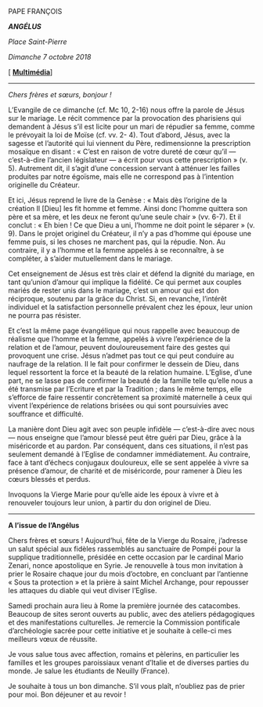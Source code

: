 PAPE FRANÇOIS

***ANGÉLUS***

*Place Saint-Pierre*

*Dimanche 7 octobre 2018*

[ **[Multimédia](http://w2.vatican.va/content/francesco/fr/events/event.dir.html/content/vaticanevents/fr/2018/10/7/angelus.html)**]

* * *

*Chers frères et sœurs, bonjour !*

L’Evangile de ce dimanche (cf. Mc 10, 2-16) nous offre la parole de Jésus sur le mariage. Le récit commence par la provocation des pharisiens qui demandent à Jésus s’il est licite pour un mari de répudier sa femme, comme le prévoyait la loi de Moïse (cf. vv. 2- 4). Tout d’abord, Jésus, avec la sagesse et l’autorité qui lui viennent du Père, redimensionne la prescription mosaïque en disant : « C’est en raison de votre dureté de cœur qu’il — c’est-à-dire l’ancien législateur — a écrit pour vous cette prescription » (v. 5). Autrement dit, il s’agit d’une concession servant à atténuer les failles produites par notre égoïsme, mais elle ne correspond pas à l’intention originelle du Créateur.

Et ici, Jésus reprend le livre de la Genèse : « Mais dès l’origine de la création Il [Dieu] les fit homme et femme. Ainsi donc l’homme quittera son père et sa mère, et les deux ne feront qu’une seule chair » (vv. 6-7). Et il conclut : « Eh bien ! Ce que Dieu a uni, l’homme ne doit point le séparer » (v. 9). Dans le projet originel du Créateur, il n’y a pas d’homme qui épouse une femme puis, si les choses ne marchent pas, qui la répudie. Non. Au contraire, il y a l’homme et la femme appelés à se reconnaître, à se compléter, à s’aider mutuellement dans le mariage.

Cet enseignement de Jésus est très clair et défend la dignité du mariage, en tant qu’union d’amour qui implique la fidélité. Ce qui permet aux couples mariés de rester unis dans le mariage, c’est un amour qui est don réciproque, soutenu par la grâce du Christ. Si, en revanche, l’intérêt individuel et la satisfaction personnelle prévalent chez les époux, leur union ne pourra pas résister.

Et c’est la même page évangélique qui nous rappelle avec beaucoup de réalisme que l’homme et la femme, appelés à vivre l’expérience de la relation et de l’amour, peuvent douloureusement faire des gestes qui provoquent une crise. Jésus n’admet pas tout ce qui peut conduire au naufrage de la relation. Il le fait pour confirmer le dessein de Dieu, dans lequel ressortent la force et la beauté de la relation humaine. L’Eglise, d’une part, ne se lasse pas de confirmer la beauté de la famille telle qu’elle nous a été transmise par l’Ecriture et par la Tradition ; dans le même temps, elle s’efforce de faire ressentir concrètement sa proximité maternelle à ceux qui vivent l’expérience de relations brisées ou qui sont poursuivies avec souffrance et difficulté.

La manière dont Dieu agit avec son peuple infidèle — c’est-à-dire avec nous — nous enseigne que l’amour blessé peut être guéri par Dieu, grâce à la miséricorde et au pardon. Par conséquent, dans ces situations, il n’est pas seulement demandé à l’Eglise de condamner immédiatement. Au contraire, face à tant d’échecs conjugaux douloureux, elle se sent appelée à vivre sa présence d’amour, de charité et de miséricorde, pour ramener à Dieu les cœurs blessés et perdus.

Invoquons la Vierge Marie pour qu’elle aide les époux à vivre et à renouveler toujours leur union, à partir du don originel de Dieu.

* * *

**A l’issue de l’Angélus**

Chers frères et sœurs ! Aujourd’hui, fête de la Vierge du Rosaire, j’adresse un salut spécial aux fidèles rassemblés au sanctuaire de Pompéi pour la supplique traditionnelle, présidée en cette occasion par le cardinal Mario Zenari, nonce apostolique en Syrie. Je renouvelle à tous mon invitation à prier le Rosaire chaque jour du mois d’octobre, en concluant par l’antienne « Sous ta protection » et la prière à saint Michel Archange, pour repousser les attaques du diable qui veut diviser l’Eglise.

Samedi prochain aura lieu à Rome la première journée des catacombes. Beaucoup de sites seront ouverts au public, avec des ateliers pédagogiques et des manifestations culturelles. Je remercie la Commission pontificale d’archéologie sacrée pour cette initiative et je souhaite à celle-ci mes meilleurs vœux de réussite.

Je vous salue tous avec affection, romains et pèlerins, en particulier les familles et les groupes paroissiaux venant d’Italie et de diverses parties du monde. Je salue les étudiants de Neuilly (France).

Je souhaite à tous un bon dimanche. S’il vous plaît, n’oubliez pas de prier pour moi. Bon déjeuner et au revoir !